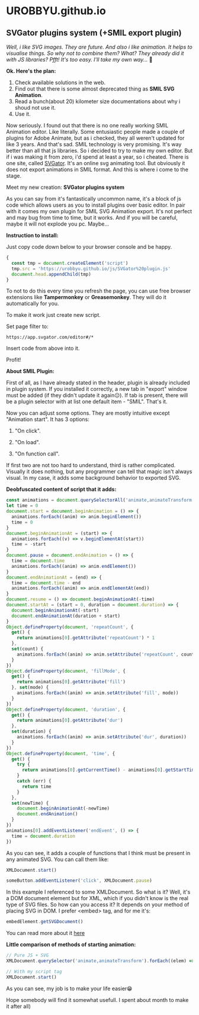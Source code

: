 # UROBBYU.github.io
## SVGator plugins system (+SMIL export plugin)
_Well, i like SVG images. They are future. And also i like animation. It helps to visualise things. So why not to combine them? What? They already did it with JS libraries? Pfft! It's too easy. I'll take my own way..._ 🥷

**Ok. Here's the plan:**
1. Check available solutions in the web.
2. Find out that there is some almost deprecated thing as **SMIL SVG Animation**.
3. Read a bunch(about 20) kilometer size documentations about why i shoud not use it.
4. Use it.

Now seriously.
I found out that there is no one really working SMIL Animation editor. Like literally. Some entusiastic people made a couple of plugins for Adobe Animate, but as i checked, they all weren't updated for like 3 years. And that's sad. SMIL technology is very promising. It's way better than all that js libraries. So i decided to try to make my own editor. But if i was making it from zero, i'd spend at least a year, so i cheated. There is one site, called [SVGator](https://app.svgator.com). It's an online svg animating tool. But obviously it does not export animations in SMIL format. And this is where i come to the stage.

Meet my new creation: **SVGator plugins system**

As you can say from it's fantastically uncommon name, it's a block of js code which allows users as you to install plugins over basic editor. In pair with it comes my own plugin for SMIL SVG Animation export. It's not perfect and may bug from time to time, but it works. And if you will be careful, maybe it will not explode you pc. Maybe...

**Instruction to install:**

Just copy code down below to your browser console and be happy.
``` js
{
  const tmp = document.createElement('script')
  tmp.src = 'https://urobbyu.github.io/js/SVGator%20plugin.js'
  document.head.appendChild(tmp)
}
```
To not to do this every time you refresh the page, you can use free browser extensions like **Tampermonkey** or **Greasemonkey**. They will do it automatically for you.

To make it work just create new script.

Set page filter to:
```
https://app.svgator.com/editor#/*
```
Insert code from above into it.

Profit!

**About SMIL Plugin:**

First of all, as I have already stated in the header, plugin is already included in plugin system. If you installed it correctly, a new tab in "export" window must be added (if they didn't update it again😑). If tab is present, there will be a plugin selector with at list one default item - "SMIL". That's it.

Now you can adjust some options. They are mostly intuitive except "Animation start". It has 3 options:

1. "On click".

2. "On load".

3. "On function call".

If first two are not too hard to understand, third is rather complicated. Visually it does nothing, but any programmer can tell that magic isn't always visual. In my case, it adds some background behavior to exported SVG.

**Deobfuscated content of script that it adds:**

``` js
const animations = document.querySelectorAll('animate,animateTransform')
let time = 0
document.start = document.beginAnimation = () => {
  animations.forEach((anim) => anim.beginElement())
  time = 0
}
document.beginAnimationAt = (start) => {
  animations.forEach((v) => v.beginElementAt(start))
  time = -start
}
document.pause = document.endAnimation = () => {
  time = document.time
  animations.forEach((anim) => anim.endElement())
}
document.endAnimationAt = (end) => {
  time = document.time - end
  animations.forEach((anim) => anim.endElementAt(end))
}
document.resume = () => document.beginAnimationAt(-time)
document.startAt = (start = 0, duration = document.duration) => {
  document.beginAnimationAt(-start)
  document.endAnimationAt(duration + start)
}
Object.defineProperty(document, 'repeatCount', {
  get() {
    return animations[0].getAttribute('repeatCount') * 1
  },
  set(count) {
    animations.forEach((anim) => anim.setAttribute('repeatCount', count))
  }
})
Object.defineProperty(document, 'fillMode', {
  get() {
    return animations[0].getAttribute('fill')
  }, set(mode) {
    animations.forEach((anim) => anim.setAttribute('fill', mode))
  }
})
Object.defineProperty(document, 'duration', {
  get() {
    return animations[0].getAttribute('dur')
  },
  set(duration) {
    animations.forEach((anim) => anim.setAttribute('dur', duration))
  }
})
Object.defineProperty(document, 'time', {
  get() {
    try {
      return animations[0].getCurrentTime() - animations[0].getStartTime()
    }
    catch (err) {
      return time
    }
  },
  set(newTime) {
    document.beginAnimationAt(-newTime)
    document.endAnimation()
  }
})
animations[0].addEventListener('endEvent', () => {
  time = document.duration
})
```

As you can see, it adds a couple of functions that I think must be present in any animated SVG. You can call them like:
``` js
XMLDocument.start()

someButton.addEventListener('click', XMLDocument.pause)
```

In this example I referenced to some XMLDocument. So what is it? Well, it's a DOM document element but for XML, which if you didn't know is the real type of SVG files. So how can you access it? It depends on your method of placing SVG in DOM. I prefer &lt;embed> tag, and for me it's:

``` js
embedElement.getSVGDocument()
```

You can read more about it [here](https://developer.mozilla.org/en-US/docs/Web/SVG/Scripting#inter-document_scripting_referencing_embedded_svg)

**Little comparison of methods of starting animation:**
``` js
// Pure JS + SVG
XMLDocument.querySelector('animate,animateTransform').forEach((elem) => elem.beginElement())

// With my script tag
XMLDocument.start()
```

As you can see, my job is to make your life easier😁

Hope somebody will find it somewhat usefull. I spent about month to make it after all)
